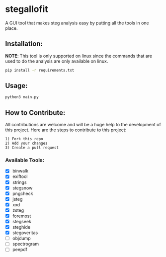 # stegallofit

A GUI tool that makes steg analysis easy by putting all the tools in one place.

## Installation:

**NOTE**: This tool is only supported on linux since the commands that are used to do the analysis are only available on linux.

```bash
pip install -r requirements.txt
```

## Usage:

```bash
python3 main.py
```

## How to Contribute:

All contributions are welcome and will be a huge help to the development of this project. Here are the steps to contribute to this project:

```
1) Fork this repo
2) Add your changes
3) Create a pull request
```

### Available Tools:

- [x] binwalk
- [x] exiftool
- [x] strings
- [x] stegsnow
- [x] pngcheck
- [x] jsteg
- [x] xxd
- [x] zsteg
- [x] foremost
- [x] stegseek
- [x] steghide
- [x] stegoveritas
- [ ] objdump
- [ ] spectrogram
- [ ] peepdf
